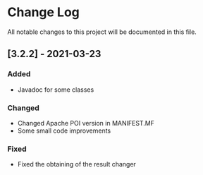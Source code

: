 # Change Log
All notable changes to this project will be documented in this file.

## [3.2.2] - 2021-03-23

### Added
- Javadoc for some classes
### Changed
- Changed Apache POI version in MANIFEST.MF
- Some small code improvements
### Fixed
- Fixed the obtaining of the result changer